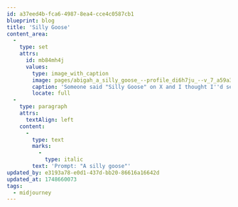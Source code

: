 ```yaml
---
id: a37eed4b-fca6-4987-8ea4-cce4c0587cb1
blueprint: blog
title: 'Silly Goose'
content_area:
  -
    type: set
    attrs:
      id: mb84mh4j
      values:
        type: image_with_caption
        image: pages/abigah_a_silly_goose_--profile_di6h7ju_--v_7_a59a3b86-8985-432a-b396-46e2058f4141_2.png
        caption: 'Someone said "Silly Goose" on X and I thought I''d see what Midjourney would produce.'
        locate: full
  -
    type: paragraph
    attrs:
      textAlign: left
    content:
      -
        type: text
        marks:
          -
            type: italic
        text: 'Prompt: "A silly goose"'
updated_by: e3193a78-e0d1-437d-bb20-86616a16642d
updated_at: 1748660073
tags:
  - midjourney
---
```

